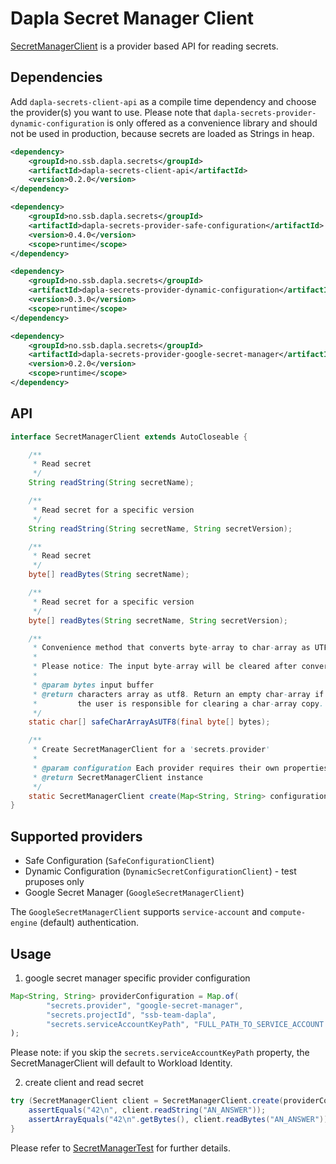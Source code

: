 # Dapla Secret Manager Client

[SecretManagerClient](https://github.com/statisticsnorway/dapla-secrets-client-api/blob/master/src/main/java/no/ssb/dapla/secrets/api/SecretManagerClient.java) is a provider based API for reading secrets.

## Dependencies

Add `dapla-secrets-client-api` as a compile time dependency and choose the provider(s) you want to use.
Please note that `dapla-secrets-provider-dynamic-configuration` is only offered as a convenience library and should not be used in production,
because secrets are loaded as Strings in heap.

```xml
<dependency>
    <groupId>no.ssb.dapla.secrets</groupId>
    <artifactId>dapla-secrets-client-api</artifactId>
    <version>0.2.0</version>
</dependency>

<dependency>
    <groupId>no.ssb.dapla.secrets</groupId>
    <artifactId>dapla-secrets-provider-safe-configuration</artifactId>
    <version>0.4.0</version>
    <scope>runtime</scope>
</dependency>

<dependency>
    <groupId>no.ssb.dapla.secrets</groupId>
    <artifactId>dapla-secrets-provider-dynamic-configuration</artifactId>
    <version>0.3.0</version>
    <scope>runtime</scope>
</dependency>

<dependency>
    <groupId>no.ssb.dapla.secrets</groupId>
    <artifactId>dapla-secrets-provider-google-secret-manager</artifactId>
    <version>0.2.0</version>
    <scope>runtime</scope>
</dependency>
```

## API

```java
interface SecretManagerClient extends AutoCloseable {

    /**
     * Read secret
     */
    String readString(String secretName);

    /**
     * Read secret for a specific version
     */
    String readString(String secretName, String secretVersion);

    /**
     * Read secret
     */
    byte[] readBytes(String secretName);

    /**
     * Read secret for a specific version
     */
    byte[] readBytes(String secretName, String secretVersion);

    /**
     * Convenience method that converts byte-array to char-array as UTF-8.
     *
     * Please notice: The input byte-array will be cleared after conversion.
     *
     * @param bytes input buffer
     * @return characters array as utf8. Return an empty char-array if input is null or empty
     *         the user is responsible for clearing a char-array copy.
     */
    static char[] safeCharArrayAsUTF8(final byte[] bytes);

    /**
     * Create SecretManagerClient for a 'secrets.provider'
     *
     * @param configuration Each provider requires their own properties
     * @return SecretManagerClient instance
     */
    static SecretManagerClient create(Map<String, String> configuration);
}
```

## Supported providers

* Safe Configuration (`SafeConfigurationClient`)
* Dynamic Configuration (`DynamicSecretConfigurationClient`) - test pruposes only
* Google Secret Manager (`GoogleSecretManagerClient`)

The `GoogleSecretManagerClient` supports `service-account` and `compute-engine` (default) authentication.

## Usage

1) google secret manager specific provider configuration

```java
Map<String, String> providerConfiguration = Map.of(
        "secrets.provider", "google-secret-manager",
        "secrets.projectId", "ssb-team-dapla",
        "secrets.serviceAccountKeyPath", "FULL_PATH_TO_SERVICE_ACCOUNT.json") // local testing only
);
```

Please note: if you skip the `secrets.serviceAccountKeyPath` property, the SecretManagerClient will default to Workload Identity.

2) create client and read secret

```java
try (SecretManagerClient client = SecretManagerClient.create(providerConfiguration)) {
    assertEquals("42\n", client.readString("AN_ANSWER"));
    assertArrayEquals("42\n".getBytes(), client.readBytes("AN_ANSWER"));
}
```

Please refer to [SecretManagerTest](https://github.com/statisticsnorway/dapla-secrets-provider-google-rest-api/blob/master/src/test/java/no/ssb/dapla/secrets/google/secretmanager/restapi/GoogleSecretManagerRestApiTest.java) for further details.
